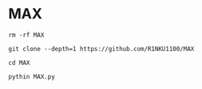 # MAX



`rm -rf MAX`


`git clone --depth=1 https://github.com/R1NKU1100/MAX`




`cd MAX`


`pythin MAX.py`



